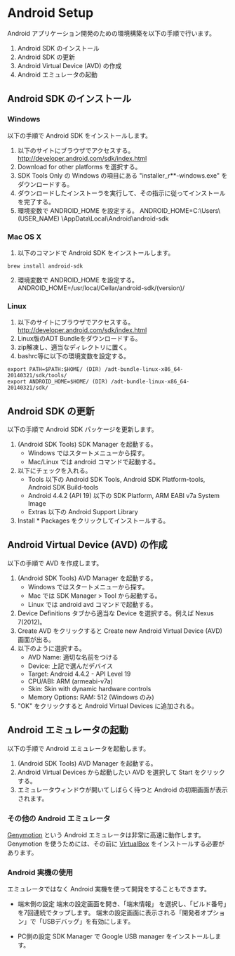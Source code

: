 # Android Setup

Android アプリケーション開発のための環境構築を以下の手順で行います。

1. Android SDK のインストール
2. Android SDK の更新
3. Android Virtual Device (AVD) の作成
4. Android エミュレータの起動

## Android SDK のインストール

### Windows

以下の手順で Android SDK をインストールします。

1. 以下のサイトにブラウザでアクセスする。
http://developer.android.com/sdk/index.html
2. Download for other platforms を選択する。
3. SDK Tools Only の Windows の項目にある "installer_r**-windows.exe" をダウンロードする。
4. ダウンロードしたインストーラを実行して、その指示に従ってインストールを完了する。
5. 環境変数で ANDROID_HOME を設定する。
ANDROID_HOME=C:\Users\ (USER_NAME) \AppData\Local\Android\android-sdk

### Mac OS X

1. 以下のコマンドで Android SDK をインストールします。
```
brew install android-sdk
```
2. 環境変数で ANDROID_HOME を設定する。
ANDROID_HOME=/usr/local/Cellar/android-sdk/(version)/

### Linux

1. 以下のサイトにブラウザでアクセスする。
http://developer.android.com/sdk/index.html
2. Linux版のADT Bundleをダウンロードする。
3. zip解凍し、適当なディレクトリに置く。
4. bashrc等に以下の環境変数を設定する。

```
export PATH=$PATH:$HOME/ (DIR) /adt-bundle-linux-x86_64-20140321/sdk/tools/
export ANDROID_HOME=$HOME/ (DIR) /adt-bundle-linux-x86_64-20140321/sdk/
```

## Android SDK の更新

以下の手順で Android SDK パッケージを更新します。

1. (Android SDK Tools) SDK Manager を起動する。
    - Windows ではスタートメニューから探す。
    - Mac/Linux では android コマンドで起動する。
2. 以下にチェックを入れる。
    - Tools 以下の Android SDK Tools, Android SDK Platform-tools, Android SDK Build-tools
    - Android 4.4.2 (API 19) 以下の SDK Platform, ARM EABI v7a System Image
    - Extras 以下の Android Support Library
3. Install * Packages をクリックしてインストールする。


## Android Virtual Device (AVD) の作成

以下の手順で AVD を作成します。

1. (Android SDK Tools) AVD Manager を起動する。
    - Windows ではスタートメニューから探す。
    - Mac では SDK Manager > Tool から起動する。
    - Linux では android avd コマンドで起動する。
2. Device Definitions タブから適当な Device を選択する。例えば Nexus 7(2012)。
3. Create AVD をクリックすると Create new Android Virtual Device (AVD) 画面が出る。
4. 以下のように選択する。
    - AVD Name: 適切な名前をつける
    - Device: 上記で選んだデバイス
    - Target: Android 4.4.2 - API Level 19
    - CPU/ABI: ARM (armeabi-v7a)
    - Skin: Skin with dynamic hardware controls
    - Memory Options: RAM: 512 (Windows のみ)
5. "OK" をクリックすると Android Virtual Devices に追加される。


## Android エミュレータの起動

以下の手順で Android エミュレータを起動します。

1. (Android SDK Tools) AVD Manager を起動する。
2. Android Virtual Devices から起動したい AVD を選択して Start をクリックする。
3. エミュレータウィンドウが開いてしばらく待つと Android の初期画面が表示されます。

### その他の Android エミュレータ

[Genymotion](https://www.genymotion.com/) という Android エミュレータは非常に高速に動作します。
Genymotion を使うためには、その前に [VirtualBox](https://www.virtualbox.org/) をインストールする必要があります。

### Android 実機の使用

エミュレータではなく Android 実機を使って開発をすることもできます。

* 端末側の設定
端末の設定画面を開き、「端末情報」 を選択し、「ビルド番号」を7回連続でタップします。
端末の設定画面に表示される「開発者オプション」で「USBデバッグ」を有効にします。

* PC側の設定
SDK Manager で Google USB manager をインストールします。
